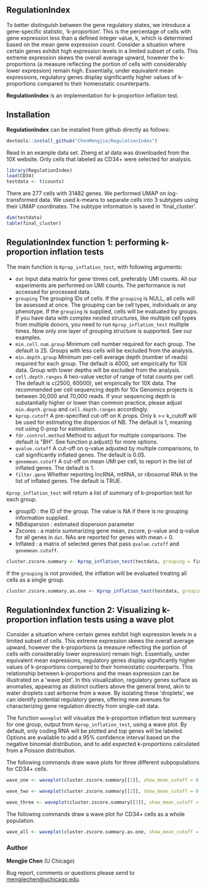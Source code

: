 ## RegulationIndex

To better distinguish between the gene regulatory states, we introduce a gene-specific statistic, ‘k-proportion’. This is the percentage of cells with gene expression less than a defined integer value, k, which is determined based on the mean gene expression count. Consider a situation where certain genes exhibit high expression levels in a limited subset of cells. This extreme expression skews the overall average upward, however the k-proportions (a measure reflecting the portion of cells with considerably lower expression) remain high. Essentially, under equivalent mean expressions, regulatory genes display significantly higher values of k-proportions compared to their homeostatic counterparts.

**RegulationIndex** is an implementation for k-proportion inflation test. 




## Installation

**RegulationIndex** can be installed from github directly as follows:

```r
devtools::install_github("ChenMengjie/RegulationIndex")
```

Read in an example data set. 
Zheng et al data was downloaded from the 10X website. Only cells that labeled as CD34+ were selected for analysis. 

```r       
library(RegulationIndex)
load(CD34)
testdata <- t(counts)
```

There are 277 cells with 31482 genes. We performed UMAP on log-transformed data. We used k-means to separate cells into 3 subtypes using their UMAP coordinates. The subtype information is saved in `final_cluster'. 
```r
dim(testdata)
table(final_cluster)
```
## **RegulationIndex** function 1: performing k-proportion inflation tests 

The main function is `Kprop_inflation_test`, with following arguments:
- `dat` Input data matrix for gene \times cell, preferably UMI counts. All our experiments are performed on UMI counts. The performance is not accessed for processed data.
- `grouping` The grouping IDs of cells. If the `grouping` is NULL, all cells will be assessed at once. The grouping can be cell types, individuals or any phenotype. If the `grouping` is supplied, cells will be evaluated by groups. If you have data with complex nested structures, like multiple cell types from multiple donors, you need to run `Kprop_inflation_test` multiple times. Now only one layer of grouping structure is supported. See our examples. 
- `min.cell.num.group` Minimum cell number required for each group. The default is 25. Groups with less cells will be excluded from the analysis.
- `min.depth.group` Minimum per-cell average depth (number of reads) required for each group. The default is 4000, set empirically for 10X data. Group with lower depths will be excluded from the analysis. 
- `cell.depth.ranges` A two-value vector of range of total counts per cell. The default is c(2500, 60000), set empirically for 10X data. The recommended per cell sequencing depth for 10x Genomics projects is between 30,000 and 70,000 reads. If your sequencing depth is substantially higher or lower than common practice, please adjust `min.depth.group` and `cell.depth.ranges` accordingly. 
- `kprop.cutoff` A pre-specified cut-off on K props. Only k >= k_cutoff will be used for estimating the dispersion of NB. The default is 1, meaning not using 0-prop for estimation.
- `fdr.control.method` Method to adjust for multiple comparisons. The default is "BH". See function p.adjust() for more options.
- `qvalue.cutoff` A cut-off on q-value adjusted by multiple comparisons, to call significantly inflated genes. The default is 0.05.
- `genemean.cutoff` A cut-off on mean UMI per cell, to report in the list of inflated genes. The default is 1. 
- `filter.gene` Whether reporting IncRNA, mtRNA, or ribosomal RNA in the list of inflated genes. The default is TRUE.

`Kprop_inflation_test` will return a list of summary of k-proportion test for each group.
- groupID : the ID of the group. The value is NA if there is no grouping information supplied.
- NBdispersion  :  estimated dispersion parameter
- Zscores : a matrix summarizing gene mean, zscore, p-value and q-value for all genes in `dat`. NAs are reported for genes with mean = 0.
- Inflated : a matrix of selected genes that pass `qvalue.cutoff` and `genemean.cutoff`.


```r       
cluster.zscore.summary <- Kprop_inflation_test(testdata, grouping = final_cluster, min.depth.group = 500, cell.depth.ranges = c(500, 10000), genemean.cutoff = 0.5)
```

If the `grouping` is not provided, the inflation will be evaluated treating all cells as a single group. 

```r       
cluster.zscore.summary.as.one <- Kprop_inflation_test(testdata, grouping = NULL, min.depth.group = 500, cell.depth.ranges = c(500, 10000), genemean.cutoff = 0.5)
```

## **RegulationIndex** function 2: Visualizing k-proportion inflation tests using a wave plot

Consider a situation where certain genes exhibit high expression levels in a limited subset of cells. This extreme expression skews the overall average upward, however the k-proportions (a measure reflecting the portion of cells with considerably lower expression) remain high. Essentially, under equivalent mean expressions, regulatory genes display significantly higher values of k-proportions compared to their homeostatic counterparts. This relationship between k-proportions and the mean expression can be illustrated on a 'wave plot'. In this visualization, regulatory genes surface as anomalies, appearing as distinct outliers above the general trend, akin to water droplets cast airborne from a wave. By isolating these 'droplets', we can identify potential regulatory genes, offering new avenues for characterizing gene regulation directly from single-cell data.

The function `waveplot` will visualize the k-proportion inflation test summary for one group, output from `Kprop_inflation_test`, using a wave plot. By default, only coding RNA will be plotted and top genes will be labeled. Options are available to add a 95% confidence interval based on the negative binomial distribution, and to add expected k-proportions calculated from a Poisson distribution.

The following commands draw wave plots for three different subpopulations for CD34+ cells. 
```r       
wave_one <- waveplot(cluster.zscore.summary[[1]], show_mean_cutoff = 0.5, xmax = 10, add_poisson_line = TRUE)
```

```r       
wave_two <- waveplot(cluster.zscore.summary[[2]], show_mean_cutoff = 0.5, xmax = 10, add_poisson_line = TRUE)
```

```r       
wave_three <- waveplot(cluster.zscore.summary[[3]], show_mean_cutoff = 0.5, xmax = 10, add_poisson_line = TRUE)
```

The following commands draw a wave plot for  CD34+ cells as a whole population. 

```r       
wave_all <- waveplot(cluster.zscore.summary.as.one, show_mean_cutoff = 0.5, xmax = 10, add_poisson_line = TRUE)
```


### Author

**Mengjie Chen** (U Chicago)

Bug report, comments or questions please send to mengjiechen@uchicago.edu.
